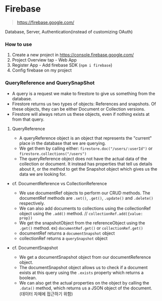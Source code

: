 # Firebase

> https://firebase.google.com/

Database, Server, Authentication(instead of customizing OAuth)

### How to use

1. Create a new project in https://console.firebase.google.com/
2. Project Overview tap - Web App
3. Register App - Add firebase SDK (`npm i firebase`)
4. Config firebase on my project

### QueryReference and QuerySnapShot

- A query is a request we make to firestore to give us something from the database.
- Firestore returns us two types of objects: References and snapshots. Of these objects, they can be either Document or Collection versions.
- Firestore will always return us these objects, even if nothing exists at from that query.

1. QueryReference

   - A queryReference object is an object that represents the "current" place in the database that we are querying.
   - We get them by calling either: `firestore.doc("/users/:userId")` or `firestore.collections("/users")`
   - The queryReference object does not have the actual data of the collection or document. It instead has properties that tell us details about it, or the method to get the Snapshot object which gives us the data we are looking for.

- cf. DocumentReference vs CollectionReference

  - We use documentRef objects to perform our CRUD methods. The documentRef methods are `.set()`, `.get()`, `.update()` and `.delete()` respectively.
  - We can also add documents to collections using the collectionRef object using the `.add()` method. // `collectionRef.add({value: prop})`
  - We get the snapshotObject from the referenceObject using the `.get()` method. ex) `documentRef.get()` or `collectionRef.get()`
  - documentRef returns a `documentSnapshot` object
  - collectionRef returns a `querySnapshot` object

- cf. DocumentSnapshot
  - We get a documentSnapshot object from our documentReference object.
  - The documentSnapshot object allows us to check if a document exists at this query using the `.exists` property which returns a boolean.
  - We can also get the actual properties on the object by calling the `.data()` method, which returns us a JSON object of the document. (데이터 자체에 접근하기 위함)
